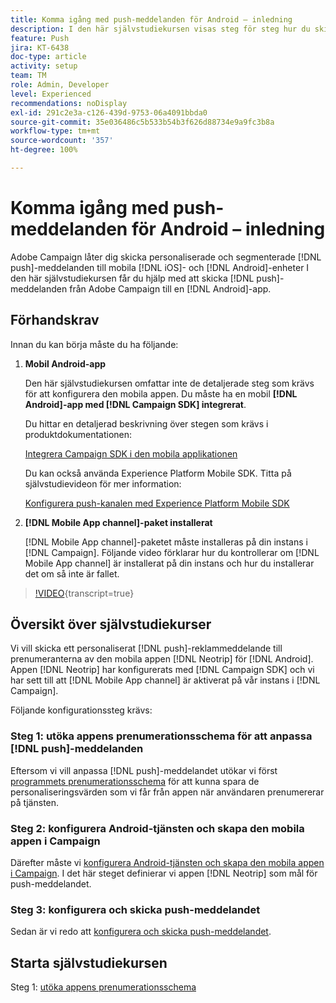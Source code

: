 ```yaml
---
title: Komma igång med push-meddelanden för Android – inledning
description: I den här självstudiekursen visas steg för steg hur du skickar push-meddelanden från Adobe Campaign och tar emot dessa meddelanden i din Android-app.
feature: Push
jira: KT-6438
doc-type: article
activity: setup
team: TM
role: Admin, Developer
level: Experienced
recommendations: noDisplay
exl-id: 291c2e3a-c126-439d-9753-06a4091bbda0
source-git-commit: 35e036486c5b533b54b3f626d88734e9a9fc3b8a
workflow-type: tm+mt
source-wordcount: '357'
ht-degree: 100%

---
```


# Komma igång med push-meddelanden för Android – inledning

Adobe Campaign låter dig skicka personaliserade och segmenterade [!DNL push]-meddelanden till mobila [!DNL iOS]- och [!DNL Android]-enheter I den här självstudiekursen får du hjälp med att skicka [!DNL push]-meddelanden från Adobe Campaign till en [!DNL Android]-app.

## Förhandskrav

Innan du kan börja måste du ha följande:

1) **Mobil Android-app**

   Den här självstudiekursen omfattar inte de detaljerade steg som krävs för att konfigurera den mobila appen. Du måste ha en mobil **[!DNL Android]-app med [!DNL Campaign SDK] integrerat**.

   Du hittar en detaljerad beskrivning över stegen som krävs i produktdokumentationen:

   [Integrera Campaign SDK i den mobila applikationen](https://experienceleague.adobe.com/docs/campaign-classic/using/sending-messages/sending-push-notifications/integrating-campaign-sdk-into-the-mobile-application.html?lang=sv)

   Du kan också använda Experience Platform Mobile SDK. Titta på självstudievideon för mer information:

   [Konfigurera push-kanalen med Experience Platform Mobile SDK](https://experienceleague.adobe.com/docs/campaign-classic-learn/tutorials/sending-messages/push-channel/configure-push-using-aep-mobile-sdk.html?lang=sv)

2) **[!DNL Mobile App channel]-paket installerat**

   [!DNL Mobile App channel]-paketet måste installeras på din instans i [!DNL Campaign]. Följande video förklarar hur du kontrollerar om [!DNL Mobile App channel] är installerat på din instans och hur du installerar det om så inte är fallet.

>[!VIDEO](https://video.tv.adobe.com/v/326544?quality=12&learn=on){transcript=true}

## Översikt över självstudiekurser

Vi vill skicka ett personaliserat [!DNL push]-reklammeddelande till prenumeranterna av den mobila appen [!DNL Neotrip] för [!DNL Android]. Appen [!DNL Neotrip] har konfigurerats med [!DNL Campaign SDK] och vi har sett till att [!DNL Mobile App channel] är aktiverat på vår instans i [!DNL Campaign].

Följande konfigurationssteg krävs:

### Steg 1: utöka appens prenumerationsschema för att anpassa [!DNL push]-meddelanden

Eftersom vi vill anpassa [!DNL push]-meddelandet utökar vi först [programmets prenumerationsschema](/help/tutorial-getting-started-with-push-notifications-for-android/extending-the-app-subscription-schema.md) för att kunna spara de personaliseringsvärden som vi får från appen när användaren prenumererar på tjänsten.

### Steg 2: konfigurera Android-tjänsten och skapa den mobila appen i Campaign

Därefter måste vi [konfigurera Android-tjänsten och skapa den mobila appen i Campaign](/help/tutorial-getting-started-with-push-notifications-for-android/configuring-an-android-service-in-campaign.md). I det här steget definierar vi appen [!DNL Neotrip] som mål för push-meddelandet.

### Steg 3: konfigurera och skicka push-meddelandet

Sedan är vi redo att [konfigurera och skicka push-meddelandet](/help/tutorial-getting-started-with-push-notifications-for-android/configuring-and-sending-push-notifications.md).

## Starta självstudiekursen

Steg 1: [utöka appens prenumerationsschema](/help/tutorial-getting-started-with-push-notifications-for-android/extending-the-app-subscription-schema.md)
